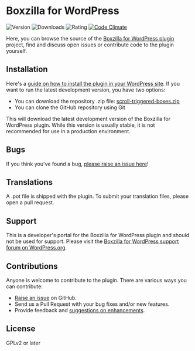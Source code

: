 Boxzilla for WordPress
======================
![Version](https://img.shields.io/wordpress/plugin/v/scroll-triggered-boxes.svg)
![Downloads](https://img.shields.io/wordpress/plugin/dt/scroll-triggered-boxes.svg)
![Rating](https://img.shields.io/wordpress/plugin/r/scroll-triggered-boxes.svg)
[![Code Climate](https://codeclimate.com/github/dannyvankooten/wp-scroll-triggered-boxes/badges/gpa.svg)](https://codeclimate.com/github/dannyvankooten/wp-scroll-triggered-boxes)

Here, you can browse the source of the [Boxzilla for WordPress plugin](https://wordpress.org/plugins/scroll-triggered-boxes/) project, find and discuss open issues or contribute code to the plugin yourself.

Installation
------------

Here's a [guide on how to install the plugin in your WordPress site](https://wordpress.org/plugins/scroll-triggered-boxes/installation/).
If you want to run the latest development version, you have two options:

* You can download the repository .zip file: [scroll-triggered-boxes.zip](https://github.com/ibericode/scroll-triggered-boxes/archive/master.zip)
* You can clone the GitHub repository using Git

This will download the latest development version of the Boxzilla for WordPress plugin. While this version is usually stable,
it is not recommended for use in a production environment.

Bugs
----
If you think you've found a bug, [please raise an issue here](https://github.com/ibericode/scroll-triggered-boxes/issues?state=open)!

Translations
-------------
A .pot file is shipped with the plugin. To submit your translation files, please open a pull request.

Support
-------
This is a developer's portal for the Boxzilla for WordPress plugin and should not be used for support. Please visit the
[Boxzilla for WordPress support forum on WordPress.org](https://wordpress.org/support/plugin/scroll-triggered-boxes).

Contributions
-------------
Anyone is welcome to contribute to the plugin. There are various ways you can contribute:

* [Raise an issue](https://github.com/ibericode/scroll-triggered-boxes/issues) on GitHub.
* Send us a Pull Request with your bug fixes and/or new features.
* Provide feedback and [suggestions on enhancements](https://github.com/ibericode/scroll-triggered-boxes/issues?direction=desc&labels=Enhancement&page=1&sort=created&state=open).


License
-------------
GPLv2 or later
